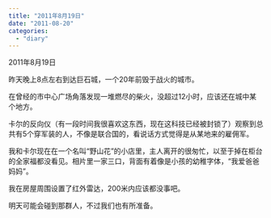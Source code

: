 ```yaml
---
title: "2011年8月19日"
date: "2011-08-20"
categories: 
  - "diary"
---
```


2011年8月19日

昨天晚上8点左右到达巨石城，一个20年前毁于战火的城市。

在曾经的市中心广场角落发现一堆燃尽的柴火，没超过12小时，应该还在城中某个地方。

卡尔的反向仪（有一段时间我很喜欢这东西，现在这科技已经被封锁了）观察到总共有5个穿军装的人，不像是联合国的，看说话方式觉得是从某地来的雇佣军。

我和卡尔现在在一个名叫“野山花”的小店里，主人离开的很匆忙，以至于掉在柜台的全家福都没看见。相片里一家三口，背面有着像是小孩的幼稚字体，“我爱爸爸妈妈”。

我在房屋周围设置了红外雷达，200米内应该都没事吧。

明天可能会碰到那群人，不过我们也有所准备。
